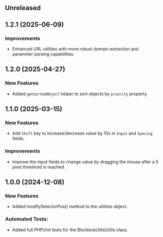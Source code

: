 ## Unreleased

## 1.2.1 (2025-06-09)

### Improvements
- Enhanced URL utilities with more robust domain extraction and parameter parsing capabilities.

## 1.2.0 (2025-04-27)

### New Features
- Added `getSortedObject` helper to sort objects by `priority` property.

## 1.1.0 (2025-03-15)

### New Features
- Add `Shift` key to increase/decrease value by 10x in `Input` and `Spacing` fields.

### Improvements
- Improve the input fields to change value by dragging the mouse after a 5 pixel threshold is reached.

## 1.0.0 (2024-12-08)

### New Features

- Added modifySelectorPos() method to the utilities object.

### Automated Tests:

- Added full PHPUnit tests for the Blockera\Utils\Utils class.